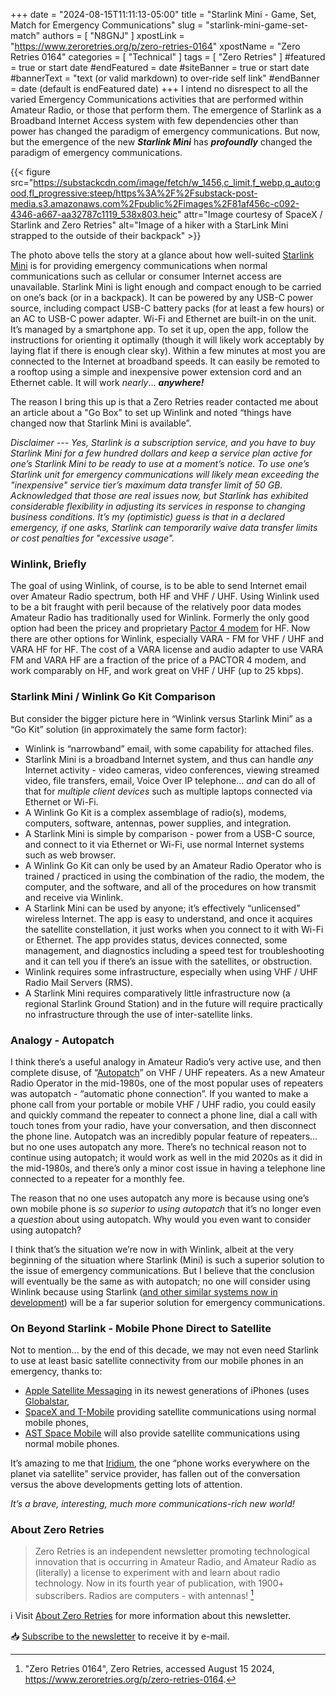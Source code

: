 +++
date = "2024-08-15T11:11:13-05:00"
title = "Starlink Mini - Game, Set, Match for Emergency Communications"
slug = "starlink-mini-game-set-match"
authors = [ "N8GNJ" ]
xpostLink = "https://www.zeroretries.org/p/zero-retries-0164"
xpostName = "Zero Retries 0164"
categories = [ "Technical" ]
tags = [ "Zero Retries" ]
#featured = true or start date
#endFeatured = date
#siteBanner = true or start date
#bannerText = "text (or valid markdown) to over-ride self link" 
#endBanner = date (default is endFeatured date) 
+++
I intend no disrespect to all the varied Emergency Communications
activities that are performed within Amateur Radio, or those that
perform them. The emergence of Starlink as a Broadband Internet
Access system with few dependencies other than power has changed the
paradigm of emergency communications. But now, but the emergence of
the new ***Starlink Mini*** has ***profoundly*** changed the paradigm of
emergency communications.
<!--more-->

{{< figure src="https://substackcdn.com/image/fetch/w_1456,c_limit,f_webp,q_auto:good,fl_progressive:steep/https%3A%2F%2Fsubstack-post-media.s3.amazonaws.com%2Fpublic%2Fimages%2F81af456c-c092-4346-a667-aa32787c1119_538x803.heic" attr="Image courtesy of SpaceX / Starlink and Zero Retries" alt="Image of a hiker with a StarLink Mini strapped to the outside of their backpack" >}}

The photo above tells the story at a glance about how well-suited
[Starlink Mini](https://www.starlink.com/specifications?spec=5)
is for providing emergency communications when normal communications
such as cellular or consumer Internet access are unavailable. Starlink
Mini is light enough and compact enough to be carried on one’s back
(or in a backpack). It can be powered by any USB-C power source,
including compact USB-C battery packs (for at least a few hours) or an
AC to USB-C power adapter. Wi-Fi and Ethernet are built-in on the unit.
It’s managed by a smartphone app. To set it up, open the app, follow
the instructions for orienting it optimally (though it will likely work
acceptably by laying flat if there is enough clear sky). Within a few
minutes at most you are connected to the Internet at broadband speeds.
It can easily be remoted to a rooftop using a simple and inexpensive
power extension cord and an Ethernet cable. It will work *nearly*...
***anywhere!***

The reason I bring this up is that a Zero Retries reader contacted
me about an article about a "Go Box" to set up Winlink and noted
“things have changed now that Starlink Mini is available”.

*Disclaimer --- Yes, Starlink is a subscription service, and you have to
buy Starlink Mini for a few hundred dollars and keep a service plan
active for one’s Starlink Mini to be ready to use at a moment’s
notice. To use one’s Starlink unit for emergency communications
will likely mean exceeding the "inexpensive" service tier’s
maximum data transfer limit of 50 GB. Acknowledged that those are real
issues now, but Starlink has exhibited considerable flexibility in
adjusting its services in response to changing business conditions.
It’s my (optimistic) guess is that in a declared emergency, if one
asks, Starlink can temporarily waive data transfer limits or cost
penalties for "excessive usage".*

### Winlink, Briefly

The goal of using Winlink, of course, is to be able to send Internet
email over Amateur Radio spectrum, both HF and VHF / UHF. Using Winlink
used to be a bit fraught with peril because of the relatively poor data
modes Amateur Radio has traditionally used for Winlink. Formerly the
only good option had been the pricey and proprietary 
[Pactor 4 modem](https://www.p4dragon.com/)
for HF. Now there are other options for Winlink, especially VARA - FM
for VHF / UHF and VARA HF for HF. The cost of a VARA license and audio
adapter to use VARA FM and VARA HF are a fraction of the price of a
PACTOR 4 modem, and work comparably on HF, and work great on VHF / UHF
(up to 25 kbps).

### Starlink Mini / Winlink Go Kit Comparison

But consider the bigger picture here in “Winlink versus Starlink
Mini” as a “Go Kit” solution (in approximately the same form
factor):

* Winlink is “narrowband” email, with some capability for attached files.
* Starlink Mini is a broadband Internet system, and thus can handle
*any* Internet activity - video cameras, video conferences, viewing
streamed video, file transfers, email, Voice Over IP telephone... *and*
can do all of that for *multiple client devices* such as multiple
laptops connected via Ethernet or Wi-Fi.
* A Winlink Go Kit is a complex assemblage of radio(s), modems,
computers, software, antennas, power supplies, and integration.
* A Starlink Mini is simple by comparison - power from a USB-C source,
and connect to it via Ethernet or Wi-Fi, use normal Internet systems
such as web browser.
* A Winlink Go Kit can only be used by an Amateur Radio Operator who
is trained / practiced in using the combination of the radio, the
modem, the computer, and the software, and all of the procedures on how
transmit and receive via Winlink.
* A Starlink Mini can be used by anyone; it’s effectively
“unlicensed” wireless Internet. The app is easy to understand, and
once it acquires the satellite constellation, it just works when you
connect to it with Wi-Fi or Ethernet. The app provides status, devices
connected, some management, and diagnostics including a speed test for
troubleshooting and it can tell you if there’s an issue with the
satellites, or obstruction.
* Winlink requires some infrastructure, especially when using VHF / UHF
Radio Mail Servers (RMS).
* A Starlink Mini requires comparatively little infrastructure now
(a regional Starlink Ground Station) and in the future will require
practically no infrastructure through the use of inter-satellite links.

### Analogy - Autopatch

I think there’s a useful analogy in Amateur Radio’s
very active use, and then complete disuse, of
“[Autopatch](https://en.wikipedia.org/wiki/Autopatch)” on VHF / UHF
repeaters. As a new Amateur Radio Operator in the mid-1980s, one of
the most popular uses of repeaters was autopatch - “automatic phone
connection”. If you wanted to make a phone call from your portable
or mobile VHF / UHF radio, you could easily and quickly command the
repeater to connect a phone line, dial a call with touch tones from
your radio, have your conversation, and then disconnect the phone line.
Autopatch was an incredibly popular feature of repeaters... but no one
uses autopatch any more. There’s no technical reason not to continue
using autopatch; it would work as well in the mid 2020s as it did in the
mid-1980s, and there’s only a minor cost issue in having a telephone
line connected to a repeater for a monthly fee.

The reason that no one uses autopatch any more is because using one’s
own mobile phone is *so superior to using autopatch* that it’s no
longer even a *question* about using autopatch. Why would you even want
to consider using autopatch?

I think that’s the situation we’re now in with Winlink, albeit
at the very beginning of the situation where Starlink (Mini) is such
a superior solution to the issue of emergency communications. But
I believe that the conclusion will eventually be the same as with
autopatch; no one will consider using Winlink because using Starlink
([and other similar systems now in development](https://www.zeroretries.org/p/zero-retries-0164?open=false#footnote-5-147323902))
will be a far superior solution for emergency communications.

### On Beyond Starlink - Mobile Phone Direct to Satellite

Not to mention... by the end of this decade, we may not even need
Starlink to use at least basic satellite connectivity from our mobile
phones in an emergency, thanks to:

* [Apple Satellite Messaging](https://www.satellitetoday.com/connectivity/2024/06/11/apple-expands-satellite-messaging-capabilities-with-ios-18/) in its newest generations of iPhones (uses
[Globalstar](https://www.globalstar.com/en-us),
* [SpaceX and T-Mobile](https://www.lightreading.com/satellite/spacex-says-t-mobile-s-direct-to-cell-service-launching-commercially-this-fall)
providing satellite communications using normal mobile phones,
* [AST Space Mobile](https://ast-science.com/)
will also provide satellite communications using normal mobile phones.

It’s amazing to me that [Iridium](https://www.iridium.com/),
the one “phone works everywhere on the planet via satellite”
service provider, has fallen out of the conversation versus the above
developments getting lots of attention.

*It’s a brave, interesting, much more communications-rich new world!*

### About Zero Retries

>Zero Retries is an independent newsletter promoting technological
>innovation that is occurring in Amateur Radio, and Amateur Radio
>as (literally) a license to experiment with and learn about radio
>technology. Now in its fourth year of publication, with 1900+
>subscribers. Radios are computers - with antennas! [^1]

[^1]: "Zero Retries 0164", Zero Retries, accessed August 15 2024, https://www.zeroretries.org/p/zero-retries-0164.

:information_source: Visit [About Zero Retries](https://www.zeroretries.org/about) for more
information about this newsletter.

:inbox_tray: [Subscribe to the newsletter](https://www.zeroretries.org/subscribe?utm_source=menu&simple=true&next=https%3A%2F%2Fwww.zeroretries.org%2F)
to receive it by e-mail.



